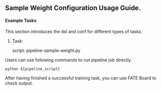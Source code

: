 ## Sample Weight Configuration Usage Guide.

#### Example Tasks

This section introduces the dsl and conf for different types of tasks.

1. Task:

    script: pipeline-sample-weight.py


Users can use following commands to run pipeline job directly.

    python ${pipeline_script}

After having finished a successful training task, you can use FATE Board to check output. 